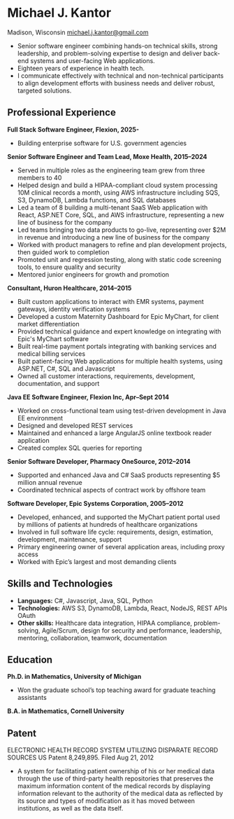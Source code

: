 
# Michael J. Kantor

Madison, Wisconsin
michael.j.kantor@gmail.com
* Senior software engineer combining hands-on technical skills, strong leadership, and problem-solving expertise to design and deliver back-end systems and user-facing Web applications.
* Eighteen years of experience in health tech.
* I communicate effectively with technical and non-technical participants to align development efforts with business needs and deliver robust, targeted solutions.

## **Professional Experience**

**Full Stack Software Engineer, Flexion, 2025-**
* Building enterprise software for U.S. government agencies

**Senior Software Engineer and Team Lead, Moxe Health, 2015–2024**

* Served in multiple roles as the engineering team grew from three members to 40
* Helped design and build a HIPAA-compliant cloud system processing 10M clinical records a month, using AWS infrastructure including SQS, S3, DynamoDB, Lambda functions, and SQL databases 
* Led a team of 8 building a multi-tenant SaaS Web application with React, ASP.NET Core, SQL, and AWS infrastructure, representing a new line of business for the company 
* Led teams bringing two data products to go-live, representing over $2M in revenue and introducing a new line of business for the company 
* Worked with product managers to refine and plan development projects, then guided work to completion
* Promoted unit and regression testing, along with static code screening tools, to ensure quality and security
* Mentored junior engineers for growth and promotion

**Consultant, Huron Healthcare, 2014–2015**	

* Built custom applications to interact with EMR systems, payment gateways, identity verification systems
* Developed a custom Maternity Dashboard for Epic MyChart, for client market differentiation 
* Provided technical guidance and expert knowledge on integrating with Epic's MyChart software
* Built real-time payment portals integrating with banking services and medical billing services 
* Built patient-facing Web applications for multiple health systems, using ASP.NET, C\#, SQL and Javascript 
* Owned all customer interactions, requirements, development, documentation, and support 

**Java EE Software Engineer,	Flexion Inc,	Apr–Sept 2014**

 * Worked on cross-functional team using test-driven development in Java EE environment
 * Designed and developed REST services
 * Maintained and enhanced a large AngularJS online textbook reader application
 * Created complex SQL queries for reporting

**Senior Software Developer, Pharmacy OneSource, 2012–2014**

* Supported and enhanced Java and C\# SaaS products representing $5 million annual revenue 
* Coordinated technical aspects of contract work by offshore team

**Software Developer, Epic Systems Corporation, 2005–2012**

* Developed, enhanced, and supported the MyChart patient portal used by millions of patients at hundreds of healthcare organizations
* Involved in full software life cycle: requirements, design, estimation, development, maintenance, support 
* Primary engineering owner of several application areas, including proxy access 
* Worked with Epic’s largest and most demanding clients

## **Skills and Technologies**
* **Languages:**	C\#, Javascript, Java, SQL, Python 
* **Technologies:** 	AWS S3, DynamoDB, Lambda, React, NodeJS, REST APIs OAuth 
* **Other skills:**	Healthcare data integration, HIPAA compliance, problem-solving, Agile/Scrum, design for security and performance, leadership, mentoring, collaboration, teamwork, documentation

## **Education**

**Ph.D. in Mathematics, University of Michigan**

* Won the graduate school’s top teaching award for graduate teaching assistants

**B.A. in Mathematics, Cornell University**

## **Patent**

ELECTRONIC HEALTH RECORD SYSTEM UTILIZING DISPARATE RECORD SOURCES 
 US Patent 8,249,895. Filed Aug 21, 2012

* A system for facilitating patient ownership of his or her medical data through the use of third-party health repositories that preserves the maximum information content of the medical records by displaying information relevant to the authority of the medical data as reflected by its source and types of modification as it has moved between institutions, as well as the data itself. 	

